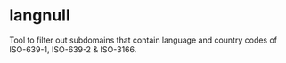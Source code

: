 # langnull
Tool to filter out subdomains that contain language and country codes of ISO-639-1, ISO-639-2 &amp; ISO-3166.

